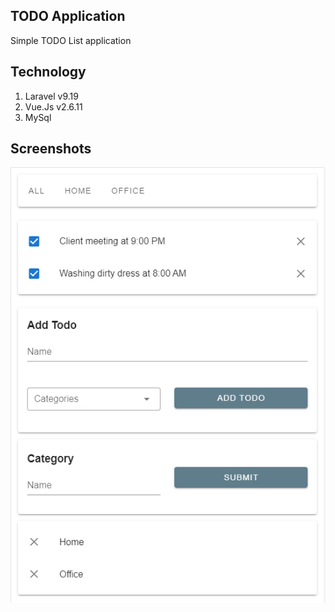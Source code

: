 ## TODO Application
Simple TODO List application

## Technology
1. Laravel v9.19
2. Vue.Js v2.6.11
3. MySql

## Screenshots
![1](https://github.com/masudncse/laravel-vuejs-todo-app/blob/master/screenshots/01.png) 
